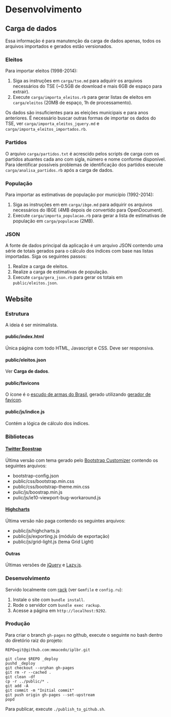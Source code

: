 # Desenvolvimento

## Carga de dados

Essa informação é para manutenção da carga de dados apenas, todos os arquivos importados e gerados estão versionados.

### Eleitos

Para importar eleitos (1998-2014):

1. Siga as instruções em `carga/tse.md` para adquirir os arquivos necessários do TSE (~0.5GB de download e mais 6GB de espaço para extrair).
2. Execute `carga/importa_eleitos.rb` para gerar listas de eleitos em `carga/eleitos` (20MB de espaço, 1h de processamento).

Os dados são insuficientes para as eleições municipais e para anos anteriores. É necessário buscar outras formas de importar os dados do TSE, ver `carga/importa_eleitos_jquery.md` e `carga/importa_eleitos_importados.rb`.

### Partidos

O arquivo `carga/partidos.txt` é acrescido pelos scripts de carga com os partidos atuantes cada ano com sigla, número e nome conforme disponível. Para identificar possíveis problemas de identificação dos partidos execute `carga/analisa_partidos.rb` após a carga de dados.

### População

Para importar as estimativas de população por município (1992-2014):

1. Siga as instruções em em `carga/ibge.md` para adquirir os arquivos necessários do IBGE (4MB depois de convertido para OpenDocument).
2. Execute `carga/importa_populacao.rb` para gerar a lista de estimativas de população em `carga/populacao` (2MB).

### JSON

A fonte de dados principal da aplicação é um arquivo JSON contendo uma série de totais gerados para o cálculo dos índices com base nas listas importadas. Siga os seguintes passos:

1. Realize a carga de eleitos.
2. Realize a carga de estimativas de população.
3. Execute `carga/gera_json.rb` para gerar os totais em `public/eleitos.json`.

## Website

### Estrutura

A ideia é ser minimalista.

#### public/index.html

Única página com todo HTML, Javascript e CSS. Deve ser responsiva.

#### public/eleitos.json

Ver **Carga de dados**.

#### public/favicons

O ícone é o [escudo de armas do Brasil](https://commons.wikimedia.org/wiki/File:Coat_of_arms_of_Brazil.svg), gerado utilizando [gerador de favicon](http://realfavicongenerator.net/).

#### public/js/indice.js

Contém a lógica de cálculo dos índices.

### Bibliotecas

#### [Twitter Boostrap](http://getbootstrap.com/)

Última versão com tema gerado pelo [Bootstrap Customizer](http://getbootstrap.com/customize/) contendo os seguintes arquivos:

- bootstrap-config.json
- public/css/bootstrap.min.css
- public/css/bootstrap-theme.min.css
- pulic/js/boostrap.min.js
- pulic/js/ie10-viewport-bug-workaround.js

#### [Highcharts](http://www.highcharts.com/)

Última versão não paga contendo os seguintes arquivos:

- public/js/highcharts.js
- public/js/exporting.js (módulo de exportação)
- public/js/grid-light.js (tema Grid Light)

#### Outras

Últimas versões de [jQuery](https://jquery.com/) e [Lazy.js](http://danieltao.com/lazy.js/).

### Desenvolvimento

Servido localmente com [rack](https://rack.github.io/) (ver `Gemfile` e `config.ru`):

1. Instale o site com `bundle install`.
2. Rode o servidor com `bundle exec rackup`.
3. Acesse a página em `http://localhost:9292`.


### Produção

Para criar o branch `gh-pages` no github, execute o seguinte no bash dentro do diretório raiz do projeto:

    REPO=git@github.com:mmacedo/iplbr.git

    git clone $REPO _deploy
    pushd _deploy
    git checkout --orphan gh-pages
    git rm -r --cached .
    git clean -df
    cp -r ../public/* .
    git add -A
    git commit -m "Initial commit"
    git push origin gh-pages --set-upstream
    popd

Para publicar, execute `./publish_to_github.sh`.
